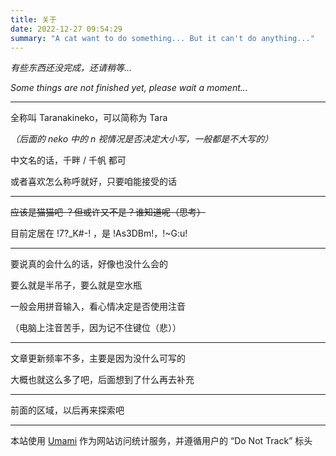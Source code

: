 ```yaml
---
title: 关于
date: 2022-12-27 09:54:29
summary: "A cat want to do something... But it can't do anything..."
---
```


*有些东西还没完成，还请稍等...*

*Some things are not finished yet, please wait a moment...*

---

全称叫 Taranakineko，可以简称为 Tara

*（后面的 neko 中的 n 视情况是否决定大小写，一般都是不大写的）*

中文名的话，千畔 / 千帆 都可

或者喜欢怎么称呼就好，只要咱能接受的话

---

~~应该是猫猫吧 ？但或许又不是？谁知道呢（思考）~~

目前定居在 !7?_K#-! ，是 !As3DBm!，!~G:u!

---

要说真的会什么的话，好像也没什么会的

要么就是半吊子，要么就是空水瓶

一般会用拼音输入，看心情决定是否使用注音

（电脑上注音苦手，因为记不住键位（悲））

---

文章更新频率不多，主要是因为没什么可写的

大概也就这么多了吧，后面想到了什么再去补充

---

前面的区域，以后再来探索吧

---

本站使用 [Umami](https://umami.is/) 作为网站访问统计服务，并遵循用户的 “Do Not Track” 标头